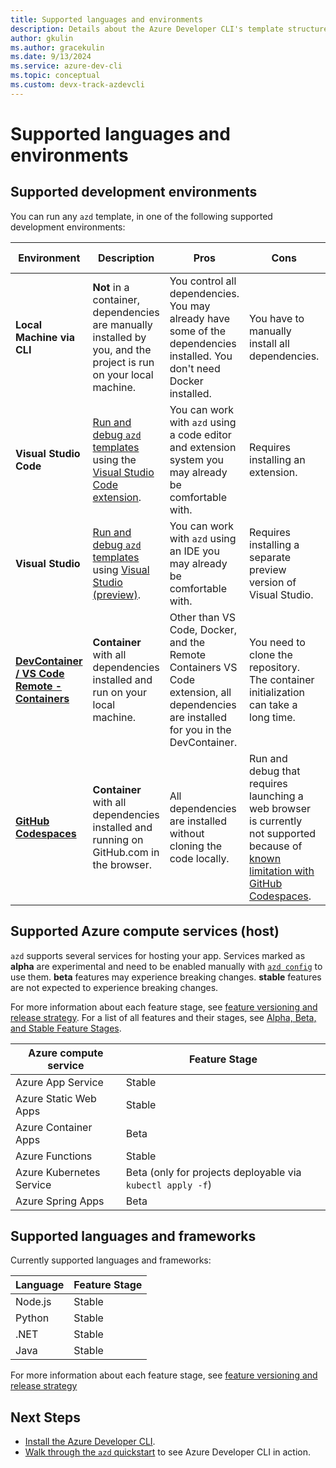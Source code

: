 ```yaml
---
title: Supported languages and environments
description: Details about the Azure Developer CLI's template structure and supported development environments, hosts, and programming languages.
author: gkulin
ms.author: gracekulin
ms.date: 9/13/2024
ms.service: azure-dev-cli
ms.topic: conceptual
ms.custom: devx-track-azdevcli
---
```


# Supported languages and environments

## Supported development environments

You can run any `azd` template, in one of the following supported development environments:

|Environment|Description|Pros|Cons|Feature Stage|
|---|---|---|---|---|
|**Local Machine via CLI**|**Not** in a container, dependencies are manually installed by you, and the project is run on your local machine.|You control all dependencies. You may already have some of the dependencies installed. You don't need Docker installed.|You have to manually install all dependencies.|Stable|
|**Visual Studio Code**| [Run and debug `azd` templates](/azure/developer/azure-developer-cli/debug?pivots=ide-vs-code) using the [Visual Studio Code extension](https://marketplace.visualstudio.com/items?itemName=ms-azuretools.azure-dev). | You can work with `azd` using a code editor and extension system you may already be comfortable with. | Requires installing an extension. |Beta|
|**Visual Studio**| [Run and debug `azd` templates](/azure/developer/azure-developer-cli/debug?pivots=ide-vs) using [Visual Studio (preview)](https://visualstudio.microsoft.com/vs/preview/).  | You can work with `azd` using an IDE you may already be comfortable with. | Requires installing a separate preview version of Visual Studio. |Alpha|
|**[DevContainer / VS Code Remote - Containers](https://code.visualstudio.com/docs/remote/containers)**|**Container** with all dependencies installed and run on your local machine.|Other than VS Code, Docker, and the Remote Containers VS Code extension, all dependencies are installed for you in the DevContainer.| You need to clone the repository. The container initialization can take a long time.|Beta|
|**[GitHub Codespaces](https://github.com/features/codespaces)** |**Container** with all dependencies installed and running on GitHub.com in the browser.|All dependencies are installed without cloning the code locally.| Run and debug that requires launching a web browser is currently not supported because of [known limitation with GitHub Codespaces](https://code.visualstudio.com/docs/remote/codespaces#_known-limitations-and-adaptations). |Beta|

## Supported Azure compute services (host)

`azd` supports several services for hosting your app. Services marked as **alpha** are experimental and need to be enabled manually with [`azd config`](./reference.md#azd-config) to use them. **beta** features may experience breaking changes. **stable** features are not expected to experience breaking changes.

For more information about each feature stage, see [feature versioning and release strategy](./feature-versioning.md). For a list of all features and their stages, see [Alpha, Beta, and Stable Feature Stages](https://github.com/Azure/azure-dev/blob/main/cli/azd/docs/feature-stages.md).

| Azure compute service    | Feature Stage  |
| ------------------------ | -------------- |
| Azure App Service        | Stable         |
| Azure Static Web Apps    | Stable         |
| Azure Container Apps     | Beta           |
| Azure Functions          | Stable         |
| Azure Kubernetes Service | Beta (only for projects deployable via `kubectl apply -f`)    |
| Azure Spring Apps        | Beta           |

## Supported languages and frameworks

Currently supported languages and frameworks:

| Language | Feature Stage |
| -------- | -----------   |
| Node.js  | Stable        |
| Python   | Stable        |
| .NET     | Stable        |
| Java     | Stable        |

For more information about each feature stage, see [feature versioning and release strategy](./feature-versioning.md)

## Next Steps
- [Install the Azure Developer CLI](./install-azd.md).
- [Walk through the `azd` quickstart](./get-started.md) to see Azure Developer CLI in action.

